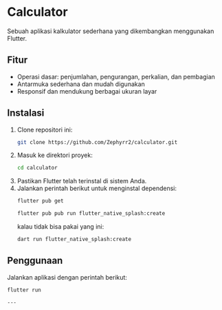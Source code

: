# Calculator

Sebuah aplikasi kalkulator sederhana yang dikembangkan menggunakan Flutter.

## Fitur
- Operasi dasar: penjumlahan, pengurangan, perkalian, dan pembagian
- Antarmuka sederhana dan mudah digunakan
- Responsif dan mendukung berbagai ukuran layar

## Instalasi
1. Clone repositori ini:
   ```sh
   git clone https://github.com/Zephyrr2/calculator.git
   ```
2. Masuk ke direktori proyek:
   ```sh
   cd calculator
   ```
3. Pastikan Flutter telah terinstal di sistem Anda.
4. Jalankan perintah berikut untuk menginstal dependensi:
   ```sh
   flutter pub get
   ```
   ```sh
   flutter pub pub run flutter_native_splash:create
   ```
   kalau tidak bisa pakai yang ini:
   ```sh
   dart run flutter_native_splash:create
   ```

## Penggunaan
Jalankan aplikasi dengan perintah berikut:
```sh
flutter run

---
